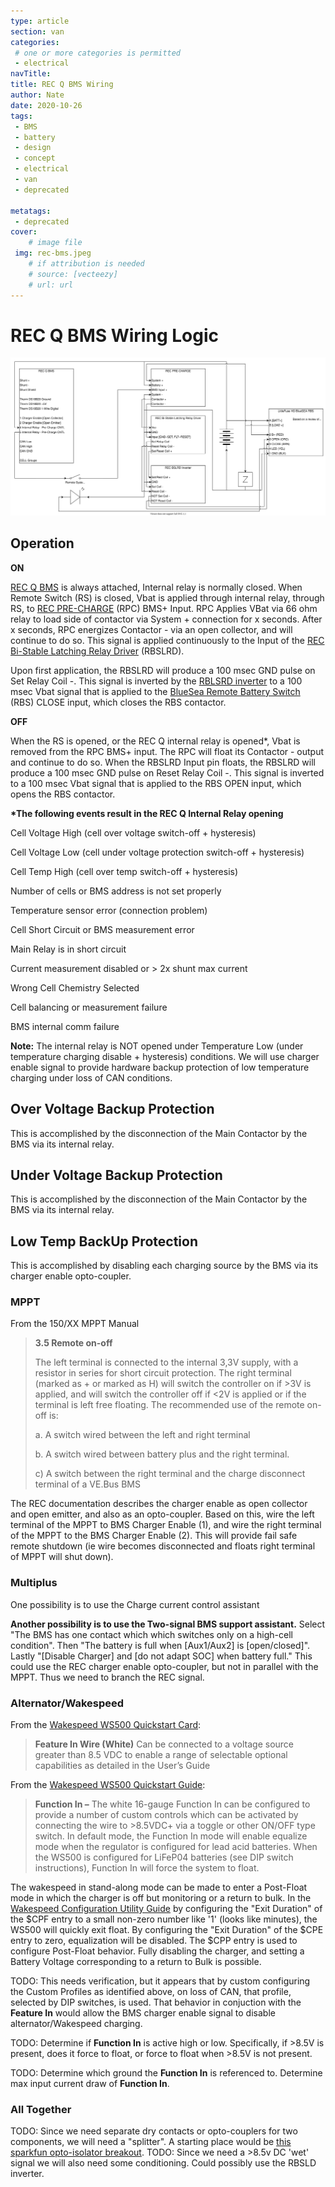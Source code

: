```yaml
---
type: article
section: van
categories: 
 # one or more categories is permitted
 - electrical
navTitle: 
title: REC Q BMS Wiring
author: Nate
date: 2020-10-26
tags:
 - BMS
 - battery
 - design
 - concept
 - electrical
 - van
 - deprecated

metatags:
 - deprecated
cover: 
	# image file
 img: rec-bms.jpeg
	# if attribution is needed
	# source: [vecteezy]
	# url: url
---
```

# REC Q BMS Wiring Logic
![REC Q BMS Wiring Logic](REC_Q_BMS_Wiring_Logic_deprecated.svg)
## Operation

**ON**

[REC Q BMS](http://www.rec-bms.com/datasheet/UserManual_REC_Victron_BMS.pdf) is always attached, Internal relay is normally closed. When Remote Switch (RS) is closed, Vbat is applied through internal relay, through RS, to [REC PRE-CHARGE](http://www.rec-bms.com/datasheet/UserManualPrechargeNew.pdf) (RPC) BMS+ Input. RPC Applies VBat via 66 ohm relay to load side of contactor via System + connection for x seconds. After x seconds, RPC energizes Contactor - via an open collector, and will continue to do so. This signal is applied continuously to the Input of the [REC Bi-Stable Latching Relay Driver](http://www.rec-bms.com/datasheet/UserManual_BSLRD.pdf) (RBSLRD). 

Upon first application, the RBSLRD will produce a 100 msec GND pulse on Set Relay Coil -. This signal is inverted by the [RBLSRD inverter](/van/electrical/REC_BSLRD_inverter_deprecated/REC_BSLRD_inverter) to a 100 msec Vbat signal that is applied to the [BlueSea Remote Battery Switch](http://assets.bluesea.com/files/resources/instructions/980035680-001-7701100-7703100.pdf) (RBS) CLOSE input, which closes the RBS contactor. 

**OFF**

When the RS is opened, or the REC Q internal relay is opened*, Vbat is removed from the RPC BMS+ input. The RPC will float its Contactor - output and continue to do so. When the RBSLRD Input pin floats, the RBSLRD will produce a 100 msec GND pulse on Reset Relay Coil -. This signal is inverted to a 100 msec Vbat signal that is applied to the RBS OPEN input, which opens the RBS contactor.



**\*The following events result in the REC Q Internal Relay opening**

Cell Voltage High (cell over voltage switch-off + hysteresis)

Cell Voltage Low (cell under voltage protection switch-off + hysteresis)

Cell Temp High (cell over temp switch-off + hysteresis) 

Number of cells or BMS address is not set properly

Temperature sensor error (connection problem)

Cell Short Circuit or BMS measurement error

Main Relay is in short circuit

Current measurement disabled or > 2x shunt max current

Wrong Cell Chemistry Selected

Cell balancing or measurement failure

BMS internal comm failure

**Note:** The internal relay is NOT opened under Temperature Low (under temperature charging disable + hysteresis) conditions.  We will use charger enable signal to provide hardware backup protection of low temperature charging under loss of CAN conditions.



## Over Voltage Backup Protection

This is accomplished by the disconnection of the Main Contactor by the BMS via its internal relay.



## Under Voltage Backup Protection

This is accomplished by the disconnection of the Main Contactor by the BMS via its internal relay.



## Low Temp BackUp Protection

This is accomplished by disabling each charging source by the BMS via its charger enable opto-coupler.

### MPPT

From the 150/XX MPPT Manual

> **3.5 Remote on-off** 
>
> The left terminal is connected to the internal 3,3V supply, with a resistor in series for short circuit protection. The right terminal (marked as + or marked as H) will switch the controller on if >3V is applied, and will switch the controller off if <2V is applied or if the terminal is left free floating. The recommended use of the remote on-off is: 
>
> a. A switch wired between the left and right terminal 
>
> b. A switch wired between battery plus and the right terminal. 
>
> c) A switch between the right terminal and the charge disconnect terminal of a VE.Bus BMS

The REC documentation describes the charger enable as open collector and open emitter, and also as an opto-coupler.  Based on this, wire the left terminal of the MPPT to BMS Charger Enable (1), and wire the right terminal of the MPPT to the BMS Charger Enable (2).  This will provide fail safe remote shutdown (ie wire becomes disconnected and floats right terminal of MPPT will shut down).

### Multiplus

One possibility is to use the Charge current control assistant

**Another possibility is to use the Two-signal BMS support assistant.**   Select "The BMS has one contact which which switches only on a high-cell condition".   Then "The battery is full when [Aux1/Aux2] is [open/closed]".  Lastly "[Disable Charger] and [do not adapt SOC] when battery full."  This could use the REC charger enable opto-coupler, but not in parallel with the MPPT.   Thus we need to branch the REC signal.

### Alternator/Wakespeed

From the [Wakespeed WS500 Quickstart Card](http://wakespeed.com/Quick%20Start.pdf):

> **Feature In Wire (White)** Can be connected to a voltage source greater than 8.5 VDC to enable a range of selectable optional capabilities as detailed in the User’s Guide

From the [Wakespeed WS500 Quickstart Guide](http://wakespeed.com/WS500quickstartguide.pdf):

>**Function In –** The white 16-gauge Function In can be configured to provide a number of custom controls which can be activated by connecting the wire to >8.5VDC+ via a toggle or other ON/OFF type switch. In default mode, the Function In mode will enable equalize mode when the regulator is configured for lead acid batteries. When the WS500 is configured for LiFeP04 batteries (see DIP switch instructions), Function In will force the system to float.

The wakespeed in stand-along mode can be made to enter a Post-Float mode in which the charger is off but monitoring or a return to bulk.  In the [Wakespeed Configuration Utility Guide](http://wakespeed.com/CU/ConfigurationUtilityGuideWeb.pdf) by configuring the "Exit Duration" of the $CPF entry to a small non-zero number like '1' (looks like minutes), the WS500 will quickly exit float.  By configuring the "Exit Duration" of the $CPE entry to zero, equalization will be disabled.  The $CPP entry is used to configure Post-Float behavior.  Fully disabling the charger, and setting a Battery Voltage corresponding to a return to Bulk is possible.  

TODO: This needs verification, but it appears that by custom configuring the Custom Profiles as identified above, on loss of CAN, that profile, selected by DIP switches, is used.  That behavior in conjuction with the **Feature In** would allow the BMS charger enable signal to disable alternator/Wakespeed charging.

TODO: Determine if **Function In** is active high or low.  Specifically, if >8.5V is present, does it force to float, or force to float when >8.5V is not present.

TODO: Determine which ground the **Function In** is referenced to.  Determine max input current draw of **Function In**.

### All Together

TODO: Since we need separate dry contacts or opto-couplers for two components, we will need a "splitter".  A starting place would be [this sparkfun opto-isolator breakout](https://www.sparkfun.com/products/9118).  TODO: Since we need a >8.5v DC 'wet' signal we will also need some conditioning.  Could possibly use the RBSLD inverter.

